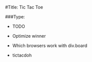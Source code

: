 #Title: Tic Tac Toe

###Type:
- TODO

- Optimize winner

- Which browsers work with div.board

- tictacdoh